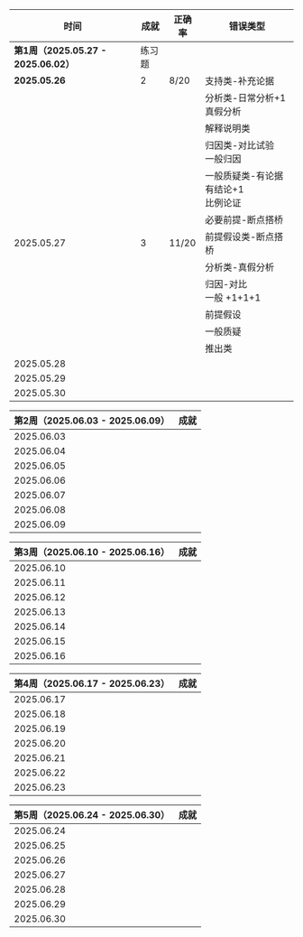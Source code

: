 | 时间                               | 成就  | 正确率   | 错误类型                                       |
| -------------------------------- | --- | ----- | ------------------------------------------ |
| **第1周（2025.05.27 - 2025.06.02）** | 练习题 |       |                                            |
| **2025.05.26**                   | 2   | 8/20  | 支持类-补充论据                                   |
|                                  |     |       | 分析类-日常分析+1<br>             真假分析            |
|                                  |     |       | 解释说明类                                      |
|                                  |     |       | 归因类-对比试验<br>            一般归因               |
|                                  |     |       | 一般质疑类-有论据有结论+1<br>                    比例论证 |
|                                  |     |       | 必要前提-断点搭桥                                  |
| 2025.05.27                       | 3   | 11/20 | 前提假设类-断点搭桥                                 |
|                                  |     |       | 分析类-真假分析                                   |
|                                  |     |       | 归因-对比<br>         一般 +1+1+1                |
|                                  |     |       | 前提假设                                       |
|                                  |     |       | 一般质疑                                       |
|                                  |     |       | 推出类                                        |
| 2025.05.28                       |     |       |                                            |
| 2025.05.29                       |     |       |                                            |
| 2025.05.30                       |     |       |                                            |


| **第2周（2025.06.03 - 2025.06.09）** | 成就  |
| -------------------------------- | --- |
| 2025.06.03                       |     |
| 2025.06.04                       |     |
| 2025.06.05                       |     |
| 2025.06.06                       |     |
| 2025.06.07                       |     |
| 2025.06.08                       |     |
| 2025.06.09                       |     |

| **第3周（2025.06.10 - 2025.06.16）** | 成就  |
| -------------------------------- | --- |
| 2025.06.10                       |     |
| 2025.06.11                       |     |
| 2025.06.12                       |     |
| 2025.06.13                       |     |
| 2025.06.14                       |     |
| 2025.06.15                       |     |
| 2025.06.16                       |     |

| **第4周（2025.06.17 - 2025.06.23）** | 成就  |
| -------------------------------- | --- |
| 2025.06.17                       |     |
| 2025.06.18                       |     |
| 2025.06.19                       |     |
| 2025.06.20                       |     |
| 2025.06.21                       |     |
| 2025.06.22                       |     |
| 2025.06.23                       |     |

| **第5周（2025.06.24 - 2025.06.30）** | 成就  |
| -------------------------------- | --- |
| 2025.06.24                       |     |
| 2025.06.25                       |     |
| 2025.06.26                       |     |
| 2025.06.27                       |     |
| 2025.06.28                       |     |
| 2025.06.29                       |     |
| 2025.06.30                       |     |